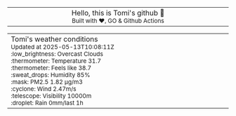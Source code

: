 
<div align="center">
<table>
<tbody>
<td align="center">
<img width="2000" height="0"><br>
Hello, this is Tomi's github 👋<br>
<sup>Built with ❤️, GO & Github Actions</sup><br>
<img width="2000" height="0">
</td>
</tbody>
</table>
</div>
<table>
<tbody>
<td align="left">
<img width="2000" height="0"><br>
Tomi's weather conditions<br>
<sup>Updated at 2025-05-13T10:08:11Z</sup><br>
<sup>:low_brightness: Overcast Clouds</sup><br>
<sup>:thermometer: Temperature 31.7 </sup><br>
<sup>:thermometer: Feels like 38.7</sup><br>
<sup>:sweat_drops: Humidity 85%</sup><br>
<sup>:mask: PM2.5 1.82 μg/m3</sup><br>
<sup>:cyclone: Wind 2.47m/s </sup><br>
<sup>:telescope: Visibility 10000m </sup><br>
<sup>:droplet: Rain 0mm/last 1h </sup><br>
<img width="2000" height="0">
</td>
<td align="left">
<img width="2000" height="0"><br>
<br>
<img width="2000" height="0">
</td>
</tbody>
</table>
</div>
    